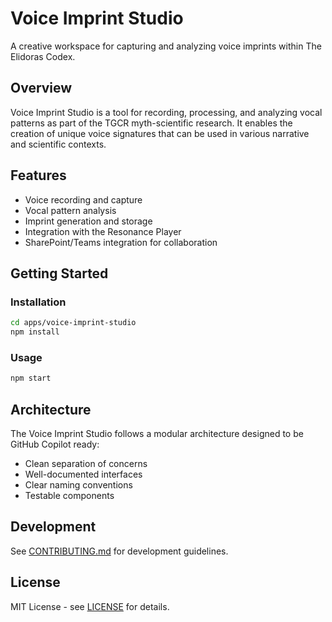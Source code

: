 # Voice Imprint Studio

A creative workspace for capturing and analyzing voice imprints within The Elidoras Codex.

## Overview

Voice Imprint Studio is a tool for recording, processing, and analyzing vocal patterns as part of the TGCR myth-scientific research. It enables the creation of unique voice signatures that can be used in various narrative and scientific contexts.

## Features

- Voice recording and capture
- Vocal pattern analysis
- Imprint generation and storage
- Integration with the Resonance Player
- SharePoint/Teams integration for collaboration

## Getting Started

### Installation

```bash
cd apps/voice-imprint-studio
npm install
```

### Usage

```bash
npm start
```

## Architecture

The Voice Imprint Studio follows a modular architecture designed to be GitHub Copilot ready:
- Clean separation of concerns
- Well-documented interfaces
- Clear naming conventions
- Testable components

## Development

See [CONTRIBUTING.md](../../CONTRIBUTING.md) for development guidelines.

## License

MIT License - see [LICENSE](../../LICENSE) for details.
